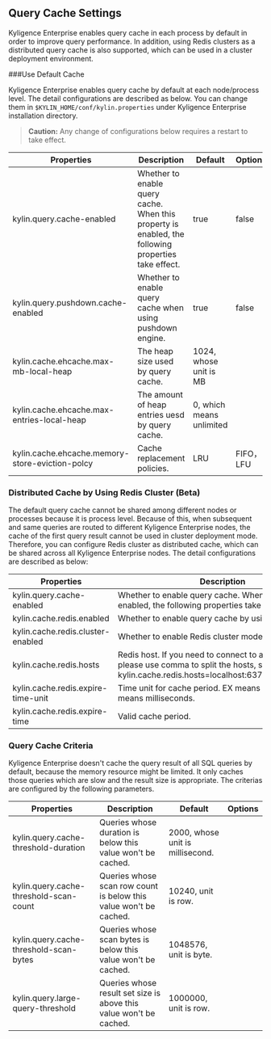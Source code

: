 ## Query Cache Settings

Kyligence Enterprise enables query cache in each process by default in order to improve query performance. In addition, using Redis clusters as a distributed query cache is also supported, which can be used in a cluster deployment environment.


###Use Default Cache

Kyligence Enterprise enables query cache by default at each node/process level. The detail configurations are described as below. You can change them in `$KYLIN_HOME/conf/kylin.properties` under Kyligence Enterprise installation directory.

> **Caution:** Any change of configurations below requires a restart to take effect. 

| Properties                                      | Description                                                  | Default                  | Options   |
| ----------------------------------------------- | ------------------------------------------------------------ | ------------------------ | --------- |
| kylin.query.cache-enabled                       | Whether to enable query cache. When this property is enabled, the following properties take effect. | true                     | false     |
| kylin.query.pushdown.cache-enabled              | Whether to enable query cache when using pushdown engine.    | true                     | false     |
| kylin.cache.ehcache.max-mb-local-heap           | The heap size used by query cache.                            | 1024, whose unit is MB   |           |
| kylin.cache.ehcache.max-entries-local-heap      | The amount of heap entries uesd by query cache.               | 0, which means unlimited |           |
| kylin.cache.ehcache.memory-store-eviction-polcy | Cache replacement policies.                                   | LRU                      | FIFO，LFU |

### Distributed Cache by Using Redis Cluster (Beta)

The default query cache cannot be shared among different nodes or processes because it is process level. Because of this,  when subsequent and same queries are routed to different Kyligence Enterprise nodes, the cache of the first query result cannot be used in cluster deployment mode. Therefore, you can configure Redis cluster as distributed cache, which can be shared across all Kyligence Enterprise nodes. The detail configurations are described as below:

| Properties                         | Description                                                  | Default        | Options |
| ---------------------------------- | ------------------------------------------------------------ | -------------- | ------- |
| kylin.query.cache-enabled          | Whether to enable query cache. When this property is enabled, the following properties take effect. | true           | false   |
| kylin.cache.redis.enabled          | Whether to enable query cache by using Redis cluster.         | false          | true    |
| kylin.cache.redis.cluster-enabled  | Whether to enable Redis cluster mode.                         | false          | true    |
| kylin.cache.redis.hosts             | Redis host. If you need to connect to a Redis cluster, please use comma to split the hosts, such as, kylin.cache.redis.hosts=localhost:6379,localhost:6380 | localhost:6379 |         |
| kylin.cache.redis.expire-time-unit | Time unit for cache period. EX means seconds and PX means milliseconds. | EX             | PX      |
| kylin.cache.redis.expire-time      | Valid cache period.                                           | 86400          |         |

### Query Cache Criteria
Kyligence Enterprise doesn't cache the query result of all SQL queries by default, because the memory resource might be limited. It only caches those queries which are slow and the result size is appropriate. The criterias are configured by the following parameters.

| Properties                         | Description                                                  | Default        | Options |
| ---------------------------------- | ------------------------------------------------------------ | -------------- | ------- |
| kylin.query.cache-threshold-duration          | Queries whose duration is below this value won't be cached. | 2000, whose unit is millisecond.           |   |
| kylin.query.cache-threshold-scan-count          | Queries whose scan row count is below this value won't be cached. | 10240, unit is row.           |   |
| kylin.query.cache-threshold-scan-bytes          | Queries whose scan bytes is below this value won't be cached. | 1048576, unit is byte.           |   |
| kylin.query.large-query-threshold          | Queries whose result set size is above this value won't be cached. | 1000000, unit is row.           |   |

